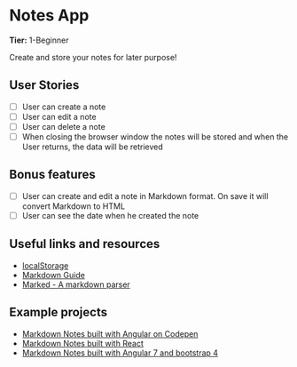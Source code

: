 # Notes App

**Tier:** 1-Beginner

Create and store your notes for later purpose!

## User Stories

-   [ ] User can create a note
-   [ ] User can edit a note
-   [ ] User can delete a note
-   [ ] When closing the browser window the notes will be stored and when the User returns, the data will be retrieved

## Bonus features

-   [ ] User can create and edit a note in Markdown format. On save it will convert Markdown to HTML
-   [ ] User can see the date when he created the note

## Useful links and resources

-   [localStorage](https://developer.mozilla.org/en-US/docs/Web/API/Window/localStorage)
-   [Markdown Guide](https://www.markdownguide.org/basic-syntax/)
-   [Marked - A markdown parser](https://github.com/markedjs/marked)

## Example projects

-   [Markdown Notes built with Angular on Codepen](https://codepen.io/nickmoreton/full/gbyygq)
-   [Markdown Notes built with React](https://github.com/email2vimalraj/notes-app)
-   [Markdown Notes built with Angular 7 and bootstrap 4](https://github.com/omdnaik/angular-ui)